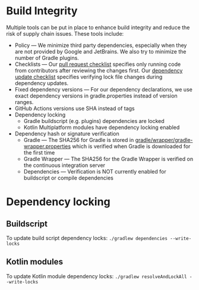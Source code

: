# Build Integrity
Multiple tools can be put in place to enhance build integrity and reduce the risk of supply chain issues. These tools include:
 * Policy — We minimize third party dependencies, especially when they are not provided by Google and JetBrains. We also try to minimize the number of Gradle plugins.
 * Checklists — Our [pull request checklist](../.github/pull_request_template.md) specifies only running code from contributors after reviewing the changes first. Our [dependency update checklist](../.github/ISSUE_TEMPLATE/dependency.md) specifies verifying lock file changes during dependency updates.
 * Fixed dependency versions — For our dependency declarations, we use exact dependency versions in gradle.properties instead of version ranges.
 * GitHub Actions versions use SHA instead of tags
 * Dependency locking
     * Gradle buildscript (e.g. plugins) dependencies are locked
     * Kotlin Multiplatform modules have dependency locking enabled
 * Dependency hash or signature verification
     * Gradle — The SHA256 for Gradle is stored in [gradle/wrapper/gradle-wrapper.properties](../gradle/wrapper/gradle-wrapper.properties) which is verified when Gradle is downloaded for the first time
     * Gradle Wrapper — The SHA256 for the Gradle Wrapper is verified on the continuous integration server
     * Dependencies — Verification is NOT currently enabled for buildscript or compile dependencies

# Dependency locking
## Buildscript
To update build script dependency locks:
`./gradlew dependencies --write-locks`

## Kotlin modules
To update Kotlin module dependency locks:
`./gradlew resolveAndLockAll --write-locks`
